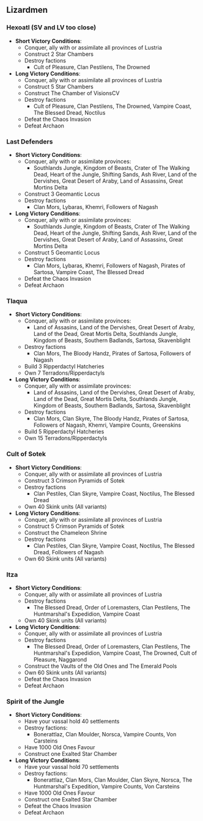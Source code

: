 ## Lizardmen

### Hexoatl (SV and LV too close)

* **Short Victory Conditions**:
	* Conquer, ally with or assimilate all provinces of Lustria
	* Construct 2 Star Chambers
	* Destroy factions
	    * Cult of Pleasure, Clan Pestilens, The Drowned
* **Long Victory Conditions**:
	* Conquer, ally with or assimilate all provinces of Lustria
	* Construct 5 Star Chambers
	* Construct The Chamber of VisionsCV
	* Destroy factions
	    * Cult of Pleasure, Clan Pestilens, The Drowned, Vampire Coast, The Blessed Dread, Noctilus
	* Defeat the Chaos Invasion
	* Defeat Archaon

### Last Defenders

* **Short Victory Conditions**:
	* Conquer, ally with or assimilate provinces:
	    * Southlands Jungle, Kingdom of Beasts, Crater of The Walking Dead, Heart of the Jungle, Shifting Sands, Ash
	    River, Land of the Dervishes, Great Desert of Araby, Land of Assassins, Great Mortins Delta
	* Construct 3 Geomantic Locus
	* Destroy factions
	    * Clan Mors, Lybaras, Khemri, Followers of Nagash
* **Long Victory Conditions**:
	* Conquer, ally with or assimilate provinces:
	    * Southlands Jungle, Kingdom of Beasts, Crater of The Walking Dead, Heart of the Jungle, Shifting Sands, Ash
	    River, Land of the Dervishes, Great Desert of Araby, Land of Assassins, Great Mortins Delta
	* Construct 5 Geomantic Locus
	* Destroy factions
	    * Clan Mors, Lybaras, Khemri, Followers of Nagash, Pirates of Sartosa, Vampire Coast, The Blessed Dread
    * Defeat the Chaos Invasion
	* Defeat Archaon

### Tlaqua

* **Short Victory Conditions**:
	* Conquer, ally with or assimilate provinces:
	    * Land of Assasins, Land of the Dervishes, Great Desert of Araby, Land of the Dead, Great Mortis Delta, 
	    Southlands Jungle, Kingdom of Beasts, Southern Badlands, Sartosa, Skavenblight
	* Destroy factions
	    * Clan Mors, The Bloody Handz, Pirates of Sartosa, Followers of Nagash
	* Build 3 Ripperdactyl Hatcheries
	* Own 7 Terradons/Ripperdactyls
* **Long Victory Conditions**:
	* Conquer, ally with or assimilate provinces:
	    * Land of Assasins, Land of the Dervishes, Great Desert of Araby, Land of the Dead, Great Mortis Delta, 
	    Southlands Jungle, Kingdom of Beasts, Southern Badlands, Sartosa, Skavenblight
	* Destroy factions
	    * Clan Mors, Clan Skyre, The Bloody Handz, Pirates of Sartosa, Followers of Nagash, Khemri, Vampire Counts,
	    Greenskins
	* Build 5 Ripperdactyl Hatcheries
	* Own 15 Terradons/Ripperdactyls

### Cult of Sotek

* **Short Victory Conditions**:
	* Conquer, ally with or assimilate all provinces of Lustria
	* Construct 3 Crimson Pyramids of Sotek
	* Destroy factions
	    * Clan Pestiles, Clan Skyre, Vampire Coast, Noctilus, The Blessed Dread
	* Own 40 Skink units (All variants)
* **Long Victory Conditions**:
	* Conquer, ally with or assimilate all provinces of Lustria
	* Construct 5 Crimson Pyramids of Sotek
	* Construct the Chameleon Shrine
	* Destroy factions
	    * Clan Pestiles, Clan Skyre, Vampire Coast, Noctilus, The Blessed Dread, Followers of Nagash
	* Own 60 Skink units (All variants)

### Itza

* **Short Victory Conditions**:
	* Conquer, ally with or assimilate all provinces of Lustria
	* Destroy factions
	    * The Blessed Dread, Order of Loremasters, Clan Pestilens, The Huntmarshal's Expedidion, Vampire Coast
	* Own 40 Skink units (All variants)
* **Long Victory Conditions**:
	* Conquer, ally with or assimilate all provinces of Lustria
	* Destroy factions
	    * The Blessed Dread, Order of Loremasters, Clan Pestilens, The Huntmarshal's Expedidion, Vampire Coast, The
	    Drowned, Cult of Pleasure, Naggarond
	* Construct the Vaults of the Old Ones and The Emerald Pools
	* Own 60 Skink units (All variants)
	* Defeat the Chaos Invasion
	* Defeat Archaon

### Spirit of the Jungle

* **Short Victory Conditions**:
	* Have your vassal hold 40 settlements
	* Destroy factions:
	    * Bonerattlaz, Clan Moulder, Norsca, Vampire Counts, Von Carsteins 
	* Have 1000 Old Ones Favour
	* Construct one Exalted Star Chamber
* **Long Victory Conditions**:
	* Have your vassal hold 70 settlements
	* Destroy factions:
	    * Bonerattlaz, Clan Mors, Clan Moulder, Clan Skyre, Norsca, The Huntmarshal's Expedition, Vampire Counts, Von 
	    Carsteins
	* Have 1000 Old Ones Favour
	* Construct one Exalted Star Chamber
	* Defeat the Chaos Invasion
	* Defeat Archaon

